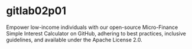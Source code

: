 # gitlab02p01
Empower low-income individuals with our open-source Micro-Finance Simple Interest Calculator on GitHub, adhering to best practices, inclusive guidelines, and available under the Apache License 2.0.
